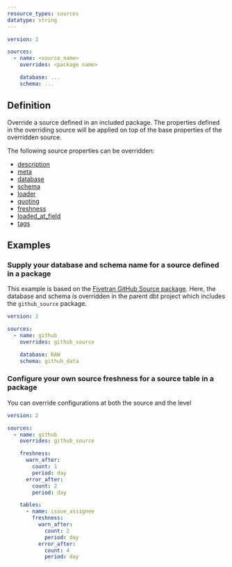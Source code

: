 ```yaml
---
resource_types: sources
datatype: string
---
```


<File name='models/<filename>.yml'>

```yml
version: 2

sources:
  - name: <source_name>
    overrides: <package name>

    database: ...
    schema: ...
```

</File>

## Definition
Override a source defined in an included package. The properties defined
in the overriding source will be applied on top of the base properties of the
overridden source.

The following source properties can be overridden:
 - [description](/reference/resource-properties/description)
 - [meta](resource-configs/meta)
 - [database](/reference/resource-properties/database)
 - [schema](/reference/resource-properties/schema)
 - [loader](resource-properties/loader)
 - [quoting](/reference/resource-properties/quoting)
 - [freshness](resource-properties/freshness)
 - [loaded_at_field](resource-properties/freshness#loaded_at_field)
 - [tags](/reference/resource-configs/tags)

## Examples
### Supply your database and schema name for a source defined in a package

This example is based on the [Fivetran GitHub Source package](https://github.com/fivetran/dbt_github_source/blob/830ba43ac2948e4853a3c167ab7ee88b8b425fa0/models/src_github.yml#L3-L29).
Here, the database and schema is overridden in the parent dbt project which
includes the `github_source` package.

<File name='models/src_github.yml'>

```yml
version: 2

sources:
  - name: github
    overrides: github_source

    database: RAW
    schema: github_data

```

</File>

### Configure your own source freshness for a source table in a package

You can override configurations at both the source and the <Term id="table" /> level

<File name='models/src_github.yml'>

```yml
version: 2

sources:
  - name: github
    overrides: github_source

    freshness:
      warn_after:
        count: 1
        period: day
      error_after:
        count: 2
        period: day

    tables:
      - name: issue_assignee
        freshness:
          warn_after:
            count: 2
            period: day
          error_after:
            count: 4
            period: day

```

</File>
